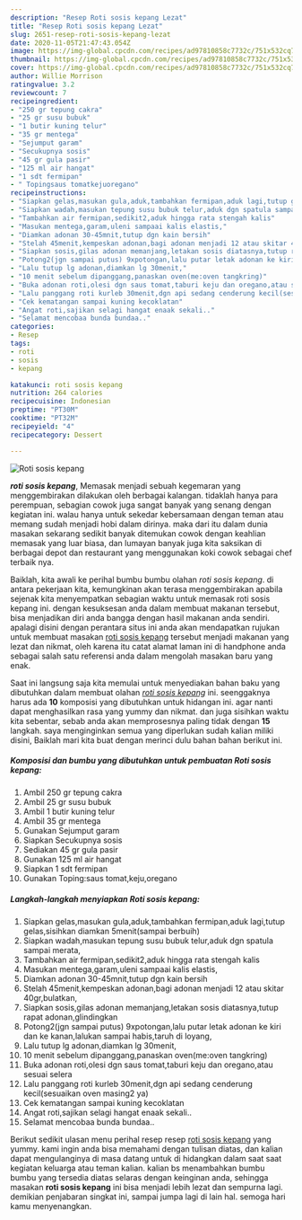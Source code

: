 ```yaml
---
description: "Resep Roti sosis kepang Lezat"
title: "Resep Roti sosis kepang Lezat"
slug: 2651-resep-roti-sosis-kepang-lezat
date: 2020-11-05T21:47:43.054Z
image: https://img-global.cpcdn.com/recipes/ad97810858c7732c/751x532cq70/roti-sosis-kepang-foto-resep-utama.jpg
thumbnail: https://img-global.cpcdn.com/recipes/ad97810858c7732c/751x532cq70/roti-sosis-kepang-foto-resep-utama.jpg
cover: https://img-global.cpcdn.com/recipes/ad97810858c7732c/751x532cq70/roti-sosis-kepang-foto-resep-utama.jpg
author: Willie Morrison
ratingvalue: 3.2
reviewcount: 7
recipeingredient:
- "250 gr tepung cakra"
- "25 gr susu bubuk"
- "1 butir kuning telur"
- "35 gr mentega"
- "Sejumput garam"
- "Secukupnya sosis"
- "45 gr gula pasir"
- "125 ml air hangat"
- "1 sdt fermipan"
- " Topingsaus tomatkejuoregano"
recipeinstructions:
- "Siapkan gelas,masukan gula,aduk,tambahkan fermipan,aduk lagi,tutup gelas,sisihkan diamkan 5menit(sampai berbuih)"
- "Siapkan wadah,masukan tepung susu bubuk telur,aduk dgn spatula sampai merata,"
- "Tambahkan air fermipan,sedikit2,aduk hingga rata stengah kalis"
- "Masukan mentega,garam,uleni sampaai kalis elastis,"
- "Diamkan adonan 30-45mnit,tutup dgn kain bersih"
- "Stelah 45menit,kempeskan adonan,bagi adonan menjadi 12 atau skitar 40gr,bulatkan,"
- "Siapkan sosis,gilas adonan memanjang,letakan sosis diatasnya,tutup rapat adonan,glindingkan"
- "Potong2(jgn sampai putus) 9xpotongan,lalu putar letak adonan ke kiri dan ke kanan,lalukan sampai habis,taruh di loyang,"
- "Lalu tutup lg adonan,diamkan lg 30menit,"
- "10 menit sebelum dipanggang,panaskan oven(me:oven tangkring)"
- "Buka adonan roti,olesi dgn saus tomat,taburi keju dan oregano,atau sesuai selera"
- "Lalu panggang roti kurleb 30menit,dgn api sedang cenderung kecil(sesuaikan oven masing2 ya)"
- "Cek kematangan sampai kuning kecoklatan"
- "Angat roti,sajikan selagi hangat enaak sekali.."
- "Selamat mencobaa bunda bundaa.."
categories:
- Resep
tags:
- roti
- sosis
- kepang

katakunci: roti sosis kepang 
nutrition: 264 calories
recipecuisine: Indonesian
preptime: "PT30M"
cooktime: "PT32M"
recipeyield: "4"
recipecategory: Dessert

---
```



![Roti sosis kepang](https://img-global.cpcdn.com/recipes/ad97810858c7732c/751x532cq70/roti-sosis-kepang-foto-resep-utama.jpg)

<b><i>roti sosis kepang</i></b>, Memasak menjadi sebuah kegemaran yang menggembirakan dilakukan oleh berbagai kalangan. tidaklah hanya para perempuan, sebagian cowok juga sangat banyak yang senang dengan kegiatan ini. walau hanya untuk sekedar kebersamaan dengan teman atau memang sudah menjadi hobi dalam dirinya. maka dari itu dalam dunia masakan sekarang sedikit banyak ditemukan cowok dengan keahlian memasak yang luar biasa, dan lumayan banyak juga kita saksikan di berbagai depot dan restaurant yang menggunakan koki cowok sebagai chef terbaik nya.

Baiklah, kita awali ke perihal bumbu bumbu olahan <i>roti sosis kepang</i>. di antara pekerjaan kita, kemungkinan akan terasa menggembirakan apabila sejenak kita menyempatkan sebagian waktu untuk memasak roti sosis kepang ini. dengan kesuksesan anda dalam membuat makanan tersebut, bisa menjadikan diri anda bangga dengan hasil makanan anda sendiri. apalagi disini dengan perantara situs ini anda akan mendapatkan rujukan untuk membuat masakan <u>roti sosis kepang</u> tersebut menjadi makanan yang lezat dan nikmat, oleh karena itu catat alamat laman ini di handphone anda sebagai salah satu referensi anda dalam mengolah masakan baru yang enak.




Saat ini langsung saja kita memulai untuk menyediakan bahan baku yang dibutuhkan dalam membuat olahan <u><i>roti sosis kepang</i></u> ini. seenggaknya harus ada <b>10</b> komposisi yang dibutuhkan untuk hidangan ini. agar nanti dapat menghasilkan rasa yang yummy dan nikmat. dan juga sisihkan waktu kita sebentar, sebab anda akan memprosesnya paling tidak dengan <b>15</b> langkah. saya menginginkan semua yang diperlukan sudah kalian miliki disini, Baiklah mari kita buat dengan merinci dulu bahan bahan berikut ini.

<!--inarticleads1-->

##### Komposisi dan bumbu yang dibutuhkan untuk pembuatan Roti sosis kepang:

1. Ambil 250 gr tepung cakra
1. Ambil 25 gr susu bubuk
1. Ambil 1 butir kuning telur
1. Ambil 35 gr mentega
1. Gunakan Sejumput garam
1. Siapkan Secukupnya sosis
1. Sediakan 45 gr gula pasir
1. Gunakan 125 ml air hangat
1. Siapkan 1 sdt fermipan
1. Gunakan  Toping:saus tomat,keju,oregano




<!--inarticleads2-->

##### Langkah-langkah menyiapkan Roti sosis kepang:

1. Siapkan gelas,masukan gula,aduk,tambahkan fermipan,aduk lagi,tutup gelas,sisihkan diamkan 5menit(sampai berbuih)
1. Siapkan wadah,masukan tepung susu bubuk telur,aduk dgn spatula sampai merata,
1. Tambahkan air fermipan,sedikit2,aduk hingga rata stengah kalis
1. Masukan mentega,garam,uleni sampaai kalis elastis,
1. Diamkan adonan 30-45mnit,tutup dgn kain bersih
1. Stelah 45menit,kempeskan adonan,bagi adonan menjadi 12 atau skitar 40gr,bulatkan,
1. Siapkan sosis,gilas adonan memanjang,letakan sosis diatasnya,tutup rapat adonan,glindingkan
1. Potong2(jgn sampai putus) 9xpotongan,lalu putar letak adonan ke kiri dan ke kanan,lalukan sampai habis,taruh di loyang,
1. Lalu tutup lg adonan,diamkan lg 30menit,
1. 10 menit sebelum dipanggang,panaskan oven(me:oven tangkring)
1. Buka adonan roti,olesi dgn saus tomat,taburi keju dan oregano,atau sesuai selera
1. Lalu panggang roti kurleb 30menit,dgn api sedang cenderung kecil(sesuaikan oven masing2 ya)
1. Cek kematangan sampai kuning kecoklatan
1. Angat roti,sajikan selagi hangat enaak sekali..
1. Selamat mencobaa bunda bundaa..




Berikut sedikit ulasan menu perihal resep resep <u>roti sosis kepang</u> yang yummy. kami ingin anda bisa memahami dengan tulisan diatas, dan kalian dapat mengulanginya di masa datang untuk di hidangkan dalam saat saat kegiatan keluarga atau teman kalian. kalian bs menambahkan bumbu bumbu yang tersedia diatas selaras dengan keinginan anda, sehingga masakan <b>roti sosis kepang</b> ini bisa menjadi lebih lezat dan sempurna lagi. demikian penjabaran singkat ini, sampai jumpa lagi di lain hal. semoga hari kamu menyenangkan.
